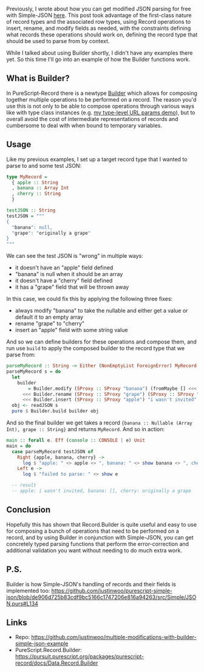 Previously, I wrote about how you can get modified JSON parsing for free with Simple-JSON [here](https://qiita.com/kimagure/items/801e1c55d4f8f218f11e). This post took advantage of the first-class nature of record types and the associated row types, using Record operations to insert, rename, and modify fields as needed, with the constraints defining what records these operations should work on, defining the record type that should be used to parse from by context.

While I talked about using Builder shortly, I didn't have any examples there yet. So this time I'll go into an example of how the Builder functions work.

## What is Builder?

In PureScript-Record there is a newtype [Builder](https://pursuit.purescript.org/packages/purescript-record/0.2.5/docs/Data.Record.Builder#t:Builder) which allows for composing together multiple operations to be performed on a record. The reason you'd use this is not only to be able to compose operations through various ways like with type class instances (e.g. [my type-level URL params demo](https://qiita.com/kimagure/items/4f5c6054870f631ff768#parsing-the-url-using-our-tuple)), but to overall avoid the cost of intermediate representations of records and cumbersome to deal with when bound to temporary variables.

## Usage

Like my previous examples, I set up a target record type that I wanted to parse to and some test JSON:

```hs
type MyRecord =
  { apple :: String
  , banana :: Array Int
  , cherry :: String
  }

testJSON :: String
testJSON = """
{
  "banana": null,
  "grape": "originally a grape"
}
"""
```

We can see the test JSON is "wrong" in multiple ways:

* it doesn't have an "apple" field defined
* "banana" is null when it should be an array
* it doesn't have a "cherry" field defined
* it has a "grape" field that will be thrown away

In this case, we could fix this by applying the following three fixes:

* always modify "banana" to take the nullable and either get a value or default it to an empty array
* rename "grape" to "cherry"
* insert an "apple" field with some string value

And so we can define builders for these operations and compose them, and run use `build` to apply the composed builder to the record type that we parse from:

```hs
parseMyRecord :: String -> Either (NonEmptyList ForeignError) MyRecord
parseMyRecord s = do
  let
    builder
        = Builder.modify (SProxy :: SProxy "banana") (fromMaybe [] <<< toMaybe)
      <<< Builder.rename (SProxy :: SProxy "grape") (SProxy :: SProxy "cherry")
      <<< Builder.insert (SProxy :: SProxy "apple") "i wasn't invited"
  obj <- readJSON s
  pure $ Builder.build builder obj
```

And so the final builder we get takes a record `{banana :: Nullable (Array Int), grape :: String}` and returns `MyRecord`. And so in action:

```hs
main :: forall e. Eff (console :: CONSOLE | e) Unit
main = do
  case parseMyRecord testJSON of
    Right {apple, banana, cherry} ->
      log $ "apple: " <> apple <> ", banana: " <> show banana <> ", cherry: " <> cherry
    Left e ->
      log $ "failed to parse: " <> show e

  -- result
  -- apple: i wasn't invited, banana: [], cherry: originally a grape
```

## Conclusion

Hopefully this has shown that Record.Builder is quite useful and easy to use for composing a bunch of operations that need to be performed on a record, and by using Builder in conjunction with Simple-JSON, you can get concretely typed parsing functions that perform the error-correction and additional validation you want without needing to do much extra work.

## P.S.

Builder is how Simple-JSON's handling of records and their fields is implemented too: https://github.com/justinwoo/purescript-simple-json/blob/de906d725b83cdf9bc5166c1747206e816a94263/src/Simple/JSON.purs#L134

## Links

* Repo: https://github.com/justinwoo/multiple-modifications-with-builder-simple-json-example
* PureScript.Record.Builder: https://pursuit.purescript.org/packages/purescript-record/docs/Data.Record.Builder